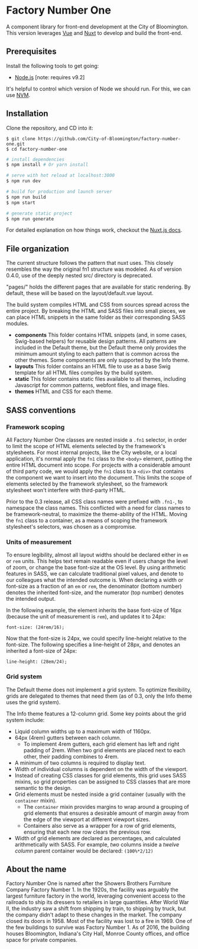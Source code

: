 # Factory Number One

A component library for front-end development at the City of Bloomington. This version leverages [Vue](https://vuejs.org/) and [Nuxt](https://nuxtjs.org) to develop and build the front-end. 

## Prerequisites

Install the following tools to get going:

* [Node.js](https://nodejs.org/) [note: requires v9.2]

It's helpful to control which version of Node we should run. For this, we can use [NVM](https://github.com/creationix/nvm).

## Installation

Clone the repository, and CD into it:

    $ git clone https://github.com/City-of-Bloomington/factory-number-one.git
    $ cd factory-number-one

``` bash
# install dependencies
$ npm install # Or yarn install

# serve with hot reload at localhost:3000
$ npm run dev

# build for production and launch server
$ npm run build
$ npm start

# generate static project
$ npm run generate
```

For detailed explanation on how things work, checkout the [Nuxt.js docs](https://github.com/nuxt/nuxt.js).

## File organization

The current structure follows the pattern that nuxt uses. This closely resembles the way the original fn1 structure was modeled. As of version 0.4.0, use of the deeply nested src/ directory is deprecated. 

"pages/" holds the different pages that are available for static rendering. By default, these will be based on the layout/default.vue layout. 

The build system compiles HTML and CSS from sources spread across the entire project. By breaking the HTML and SASS files into small pieces, we can place HTML snippets in the same folder as their corresponding SASS modules.

* **components** This folder contains HTML snippets (and, in some cases, Swig-based helpers) for reusable design patterns. All patterns are included in the Default theme, but the Default theme only provides the minimum amount styling to each pattern that is common across the other themes. Some components are only supported by the Info theme.
* **layouts** This folder contains an HTML file to use as a base Swig template for all HTML files compiles by the build system.
* **static** This folder contains static files available to all themes, including Javascript for common patterns, webfont files, and image files.
* **themes** HTML and CSS for each theme.

## SASS conventions

### Framework scoping

All Factory Number One classes are nested inside a `.fn1` selector, in order to limit the scope of HTML elements selected by the framework's stylesheets. For most internal projects, like the City website, or a local application, it's normal apply the `fn1` class to the `<body>` element, putting the entire HTML document into scope. For projects with a considerable amount of third party code, we would apply the `fn1` class to a `<div>` that contains the component we want to insert into the document. This limits the scope of elements selected by the framework stylesheet, so the framework stylesheet won't interfere with third-party HTML.

Prior to the 0.3 release, all CSS class names were prefixed with `.fn1-`, to namespace the class names. This conflicted with a need for class names to be framework-neutral, to maximize the theme-ability of the HTML. Moving the `fn1` class to a container, as a means of scoping the framework stylesheet's selectors, was chosen as a compromise.

### Units of measurement

To ensure legibility, almost all layout widths should be declared either in `em` or `rem` units. This helps text remain readable even if users change the level of zoom, or change the base font-size at the OS level. By using arithmetic features in SASS, we can calculate traditional pixel values, and denote to our colleagues what the intended outcome is. When declaring a width or font-size as a fraction of an `em` or `rem`, the denominator (bottom number) denotes the inherited font-size, and the numerator (top number) denotes the intended output.

In the following example, the element inherits the base font-size of 16px (because the unit of measurement is `rem`), and updates it to 24px:

    font-size: (24rem/16);

Now that the font-size is 24px, we could specify line-height relative to the font-size. The following specifies a line-height of 28px, and denotes an inherited a font-size of 24px:

    line-height: (28em/24);

### Grid system

The Default theme does not implement a grid system. To optimize flexibility, grids are delegated to themes that need them (as of 0.3, only the Info theme uses the grid system).

The Info theme features a 12-column grid. Some key points about the grid system include:
* Liquid column widths up to a maximum width of 1160px.
* 64px (4rem) gutters between each column.
    * To implement 4rem gutters, each grid element has left and right padding of 2rem. When two grid elements are placed next to each other, their padding combines to 4rem.
* A minimum of two columns is required to display text.
* Width of individual columns is dependent on the width of the viewport.
* Instead of creating CSS classes for grid elements, this grid uses SASS mixins, so grid properties can be assigned to CSS classes that are more semantic to the design.
* Grid elements must be nested inside a grid container (usually with the `container` mixin).
    * The `container` mixin provides margins to wrap around a grouping of grid elements that ensures a desirable amount of margin away from the edge of the viewport at different viewport sizes.
    * Containers also serve as a wrapper for a row of grid elements, ensuring that each new row clears the previous row.
* Width of grid elements are declared as percentages, and calculated arithmetically with SASS. For example, *two* columns inside a *twelve column* parent container would be declared: `(100%*2/12)`

## About the name

Factory Number One is named after the Showers Brothers Furniture Company Factory Number 1. In the 1920s, the facility was arguably the largest furniture factory in the world, leveraging convenient access to the railroads to ship its dressers to retailers in large quantities. After World War II, the industry saw a shift from shipping by train, to shipping by truck, but the company didn't adapt to these changes in the market. The company closed its doors in 1958. Most of the facility was lost to a fire in 1969. One of the few buildings to survive was Factory Number 1. As of 2016, the building houses Bloomington, Indiana's City Hall, Monroe County offices, and office space for private companies.
